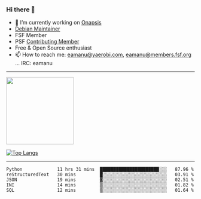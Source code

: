 ### Hi there 👋


- 🔭 I’m currently working on [Onapsis](http://onapsis.com)
- [Debian Maintainer](https://qa.debian.org/developer.php?login=eamanu%40yaerobi.com)
- FSF Member
- PSF [Contributing Member](https://www.python.org/psf/membership/#what-membership-classes-are-there)
- Free & Open Source enthusiast 
- 📫 How to reach me: eamanu@yaerobi.com, eamanu@members.fsf.org ... IRC: eamanu

---

<img height="180em" src="https://github-readme-stats.vercel.app/api?theme=dark&username=eamanu&show_icons=true&hide_border=true&&count_private=true&include_all_commits=true" />

[![Top Langs](https://github-readme-stats.vercel.app/api/top-langs/?theme=dark&username=eamanu&layout=compact)](https://github.com/anuraghazra/github-readme-stats)

---

<!--START_SECTION:waka-->
```text
Python             11 hrs 31 mins  ██████████████████████░░░   87.96 % 
reStructuredText   30 mins         █░░░░░░░░░░░░░░░░░░░░░░░░   03.91 % 
JSON               19 mins         ▓░░░░░░░░░░░░░░░░░░░░░░░░   02.51 % 
INI                14 mins         ▒░░░░░░░░░░░░░░░░░░░░░░░░   01.82 % 
SQL                12 mins         ▒░░░░░░░░░░░░░░░░░░░░░░░░   01.64 % 
```
<!--END_SECTION:waka-->

